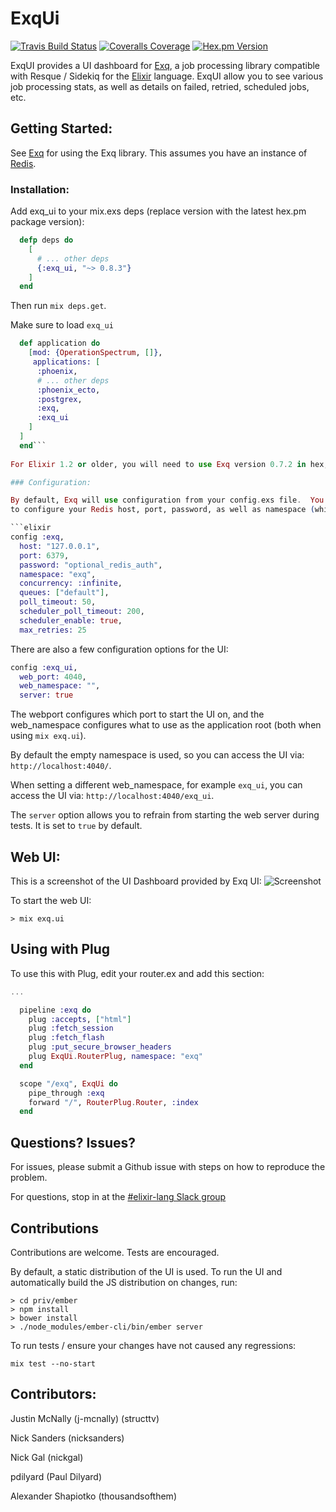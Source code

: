 # ExqUi

[![Travis Build Status](https://img.shields.io/travis/akira/exq_ui.svg)](https://travis-ci.org/akira/exq_ui)
[![Coveralls Coverage](https://img.shields.io/coveralls/akira/exq_ui.svg)](https://coveralls.io/github/akira/exq_ui)
[![Hex.pm Version](https://img.shields.io/hexpm/v/exq_ui.svg)](https://hex.pm/packages/exq_ui)

ExqUI provides a UI dashboard for [Exq](https://github.com/akira/exq), a job processing library compatible with Resque / Sidekiq for the [Elixir](http://elixir-lang.org) language.
ExqUI allow you to see various job processing stats, as well as details on failed, retried, scheduled jobs, etc.


## Getting Started:

See [Exq](https://github.com/akira/exq) for using the Exq library.
This assumes you have an instance of [Redis](http://redis.io/).

### Installation:
Add exq_ui to your mix.exs deps (replace version with the latest hex.pm package version):

```elixir
  defp deps do
    [
      # ... other deps
      {:exq_ui, "~> 0.8.3"}
    ]
  end
```

Then run ```mix deps.get```.

Make sure to load `exq_ui`
```elixir
  def application do
    [mod: {OperationSpectrum, []},
     applications: [
      :phoenix, 
      # ... other deps
      :phoenix_ecto, 
      :postgrex,
      :exq,
      :exq_ui
    ]
  ]
  end```
  
For Elixir 1.2 or older, you will need to use Exq version 0.7.2 in hex, and you will also need to add `:tzdata` to your application list.

### Configuration:

By default, Exq will use configuration from your config.exs file.  You can use this
to configure your Redis host, port, password, as well as namespace (which helps isolate the data in Redis).

```elixir
config :exq,
  host: "127.0.0.1",
  port: 6379,
  password: "optional_redis_auth",
  namespace: "exq",
  concurrency: :infinite,
  queues: ["default"],
  poll_timeout: 50,
  scheduler_poll_timeout: 200,
  scheduler_enable: true,
  max_retries: 25
```

There are also a few configuration options for the UI:
```elixir
config :exq_ui,
  web_port: 4040,
  web_namespace: "",
  server: true
```

The webport configures which port to start the UI on, and the web_namespace configures what to use as the application root
(both when using `mix exq.ui`).

By default the empty namespace is used, so you can access the UI via:  `http://localhost:4040/`.

When setting a different web_namespace, for example `exq_ui`, you can access the UI via: `http://localhost:4040/exq_ui`.

The `server` option allows you to refrain from starting the web server during tests. It is set to `true` by default.

## Web UI:

This is a screenshot of the UI Dashboard provided by Exq UI:
![Screenshot](http://i.imgur.com/m57gRPY.png)

To start the web UI:
```
> mix exq.ui
```

## Using with Plug

To use this with Plug, edit your router.ex and add this section:

```elixir
...

  pipeline :exq do
    plug :accepts, ["html"]
    plug :fetch_session
    plug :fetch_flash
    plug :put_secure_browser_headers
    plug ExqUi.RouterPlug, namespace: "exq"
  end

  scope "/exq", ExqUi do
    pipe_through :exq
    forward "/", RouterPlug.Router, :index
  end
```

## Questions?  Issues?

For issues, please submit a Github issue with steps on how to reproduce the problem.

For questions, stop in at the [#elixir-lang Slack group](https://elixir-slackin.herokuapp.com/)


## Contributions

Contributions are welcome. Tests are encouraged.

By default, a static distribution of the UI is used.
To run the UI and automatically build the JS distribution on changes, run:

```
> cd priv/ember
> npm install
> bower install
> ./node_modules/ember-cli/bin/ember server
```

To run tests / ensure your changes have not caused any regressions:

```
mix test --no-start
```

## Contributors:

Justin McNally (j-mcnally) (structtv)

Nick Sanders (nicksanders)

Nick Gal (nickgal)

pdilyard (Paul Dilyard)

Alexander Shapiotko (thousandsofthem)
